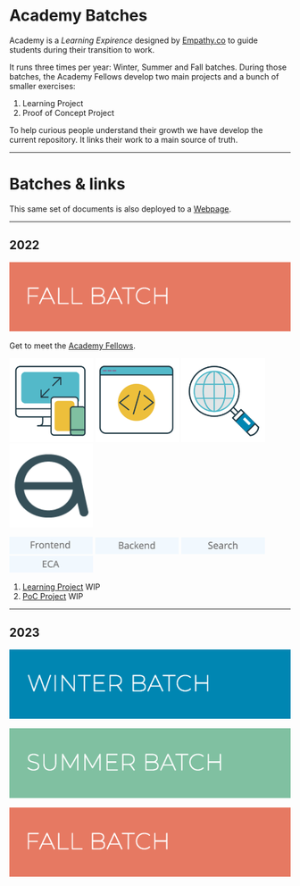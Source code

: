 # Academy Batches
Academy is a *Learning Expirence* designed by [Empathy.co](https://empathy.co/) to guide students during their transition to work.

It runs three times per year: Winter, Summer and Fall batches. During those batches, the Academy Fellows develop two main projects and a bunch of smaller exercises:

1. Learning Project
2. Proof of Concept Project

To help curious people understand their growth we have develop the current repository. It links their work to a main source of truth.

<hr>

# Batches & links

This same set of documents is also deployed to a [Webpage](https://empathyco.github.io/academy-batches/).


<hr>


## 2022
[<img class="batch" src="https://github.com/empathyco/academy-batches/blob/main/assets/img/fall-batch.png?raw=true" alt="Fall Batch 22"/>](Path/batch_fall2022/blog/fellows.md)


Get to meet the [Academy Fellows](Path/batch_fall2022/blog/fellows.md)\.

[<img class="icons_path" src="https://github.com/empathyco/academy-batches/blob/main/assets/img/front.png?raw=true" alt="Frontend" width="150px"/>](Path/batch_fall2022/blog/front.md)
[<img class="icons_path" src="https://github.com/empathyco/academy-batches/blob/main/assets/img/back.png?raw=true" alt="Backend" width="150px"/>](Path/batch_fall2022/blog/backAndSearch.md)
[<img class="icons_path" src="https://github.com/empathyco/academy-batches/blob/main/assets/img/search.png?raw=true" alt="Search" width="150px"/>](Path/batch_fall2022/blog/backAndSearch.md)
[<img class="icons_path" src="https://github.com/empathyco/academy-batches/blob/main/assets/img/eca.png?raw=true" alt="ECA" width="150px"/>](Path/batch_fall2022/blog/eca.md)

[<img class="text_path" src="https://github.com/empathyco/academy-batches/blob/main/assets/img/FrontEnd.png?raw=true" alt="frontend" width="150px"/>](Path/batch_fall2022/blog/front.md)
[<img class="text_path" src="https://github.com/empathyco/academy-batches/blob/main/assets/img/Backend.png?raw=true" alt="backend" width="150px"/>](Path/batch_fall2022/blog/backAndSearch.md)
[<img class="text_path" src="https://github.com/empathyco/academy-batches/blob/main/assets/img/Search_text.png?raw=true" alt="search" width="150px"/>](Path/batch_fall2022/blog/backAndSearch.md)
[<img class="text_path" src="https://github.com/empathyco/academy-batches/blob/main/assets/img/ECA_text.png?raw=true" alt="ECA" width="150px"/>](Path/batch_fall2022/blog/ECA.md)


1. [Learning Project](https://github.com/repolink) WIP
2. [PoC Project](https://github.com/repolink) WIP


<hr>

## 2023

[<img class="batch" alt="image" src="https://github.com/empathyco/academy-batches/blob/main/assets/img/winter-batch.png?raw=true">](Path/batch_fall2022/blog/fellows.md)

[<img class="batch" src="https://github.com/empathyco/academy-batches/blob/main/assets/img/summer-batch.png?raw=true" alt="Summer Batch 23"/>](Path/batch_fall2022/blog/fellows.md)

[<img class="batch" src="https://github.com/empathyco/academy-batches/blob/main/assets/img/fall-batch.png?raw=true" alt="Fall Batch 23"/>](Path/batch_fall2022/blog/fellows.md)

